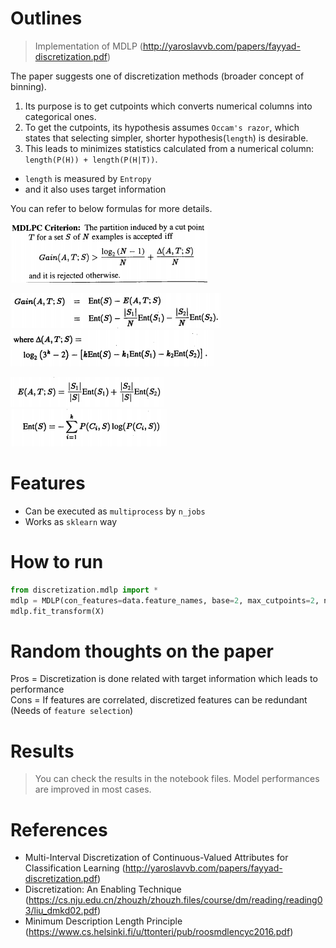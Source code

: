 # Outlines
> Implementation of MDLP (http://yaroslavvb.com/papers/fayyad-discretization.pdf)

The paper suggests one of discretization methods (broader concept of binning).
1. Its purpose is to get cutpoints which converts numerical columns into categorical ones.
2. To get the cutpoints, its hypothesis assumes `Occam's razor`, which states that selecting simpler, shorter hypothesis(`length`) is desirable.
3. This leads to minimizes statistics calculated from a numerical column: `length(P(H)) + length(P(H|T))`.
- `length` is measured by `Entropy`
- and it also uses target information

You can refer to below formulas for more details.  

![formula_1](/assets/5.png)

![formula_2](/assets/4.png)   
![formula_3](/assets/3.png)    

![formula_4](/assets/2.png)    
![formula_5](/assets/1.png)    

# Features
- Can be executed as `multiprocess` by `n_jobs`
- Works as `sklearn` way

# How to run
```python
from discretization.mdlp import *
mdlp = MDLP(con_features=data.feature_names, base=2, max_cutpoints=2, n_jobs=-1)
mdlp.fit_transform(X)
```

# Random thoughts on the paper
Pros = Discretization is done related with target information which leads to performance  
Cons = If features are correlated, discretized features can be redundant (Needs of `feature selection`)

# Results
> You can check the results in the notebook files. Model performances are improved in most cases.

# References
- Multi-Interval Discretization of Continuous-Valued Attributes for Classification Learning (http://yaroslavvb.com/papers/fayyad-discretization.pdf)
- Discretization: An Enabling Technique (https://cs.nju.edu.cn/zhouzh/zhouzh.files/course/dm/reading/reading03/liu_dmkd02.pdf)
- Minimum Description Length Principle (https://www.cs.helsinki.fi/u/ttonteri/pub/roosmdlencyc2016.pdf)

